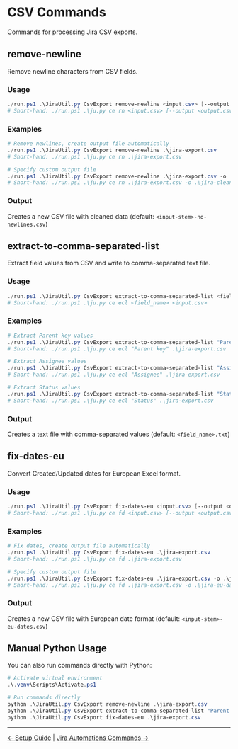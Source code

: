 # CSV Commands

Commands for processing Jira CSV exports.

## remove-newline

Remove newline characters from CSV fields.

### Usage

```powershell
./run.ps1 .\JiraUtil.py CsvExport remove-newline <input.csv> [--output <output.csv>]
# Short-hand: ./run.ps1 .\ju.py ce rn <input.csv> [--output <output.csv>]
```

### Examples

```powershell
# Remove newlines, create output file automatically
./run.ps1 .\JiraUtil.py CsvExport remove-newline .\jira-export.csv
# Short-hand: ./run.ps1 .\ju.py ce rn .\jira-export.csv

# Specify custom output file
./run.ps1 .\JiraUtil.py CsvExport remove-newline .\jira-export.csv -o .\jira-clean.csv
# Short-hand: ./run.ps1 .\ju.py ce rn .\jira-export.csv -o .\jira-clean.csv
```

### Output

Creates a new CSV file with cleaned data (default: `<input-stem>-no-newlines.csv`)

## extract-to-comma-separated-list

Extract field values from CSV and write to comma-separated text file.

### Usage

```powershell
./run.ps1 .\JiraUtil.py CsvExport extract-to-comma-separated-list <field_name> <input.csv>
# Short-hand: ./run.ps1 .\ju.py ce ecl <field_name> <input.csv>
```

### Examples

```powershell
# Extract Parent key values
./run.ps1 .\JiraUtil.py CsvExport extract-to-comma-separated-list "Parent key" .\jira-export.csv
# Short-hand: ./run.ps1 .\ju.py ce ecl "Parent key" .\jira-export.csv

# Extract Assignee values
./run.ps1 .\JiraUtil.py CsvExport extract-to-comma-separated-list "Assignee" .\jira-export.csv
# Short-hand: ./run.ps1 .\ju.py ce ecl "Assignee" .\jira-export.csv

# Extract Status values
./run.ps1 .\JiraUtil.py CsvExport extract-to-comma-separated-list "Status" .\jira-export.csv
# Short-hand: ./run.ps1 .\ju.py ce ecl "Status" .\jira-export.csv
```

### Output

Creates a text file with comma-separated values (default: `<field_name>.txt`)

## fix-dates-eu

Convert Created/Updated dates for European Excel format.

### Usage

```powershell
./run.ps1 .\JiraUtil.py CsvExport fix-dates-eu <input.csv> [--output <output.csv>]
# Short-hand: ./run.ps1 .\ju.py ce fd <input.csv> [--output <output.csv>]
```

### Examples

```powershell
# Fix dates, create output file automatically
./run.ps1 .\JiraUtil.py CsvExport fix-dates-eu .\jira-export.csv
# Short-hand: ./run.ps1 .\ju.py ce fd .\jira-export.csv

# Specify custom output file
./run.ps1 .\JiraUtil.py CsvExport fix-dates-eu .\jira-export.csv -o .\jira-eu-dates.csv
# Short-hand: ./run.ps1 .\ju.py ce fd .\jira-export.csv -o .\jira-eu-dates.csv
```

### Output

Creates a new CSV file with European date format (default: `<input-stem>-eu-dates.csv`)

## Manual Python Usage

You can also run commands directly with Python:

```powershell
# Activate virtual environment
.\.venv\Scripts\Activate.ps1

# Run commands directly
python .\JiraUtil.py CsvExport remove-newline .\jira-export.csv
python .\JiraUtil.py CsvExport extract-to-comma-separated-list "Parent key" .\jira-export.csv
python .\JiraUtil.py CsvExport fix-dates-eu .\jira-export.csv
```

---

[← Setup Guide](setup.md) | [Jira Automations Commands →](jira_automations-commands.md)
